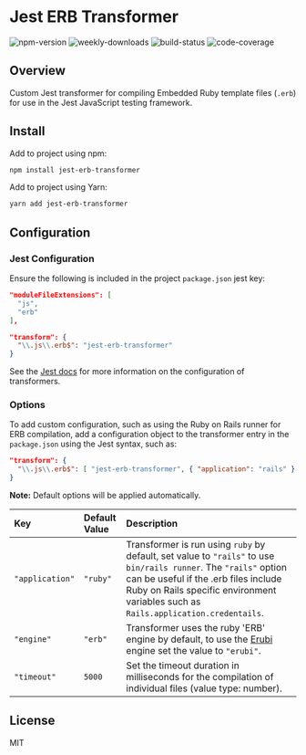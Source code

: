 # Jest ERB Transformer

![npm-version](https://img.shields.io/npm/v/jest-erb-transformer?color=blueviolet&style=flat-square) ![weekly-downloads](https://img.shields.io/npm/dw/jest-erb-transformer?style=flat-square) ![build-status](https://img.shields.io/travis/com/cpcwood/jest-erb-transformer?style=flat-square) ![code-coverage](https://img.shields.io/coveralls/github/cpcwood/jest-erb-transformer?style=flat-square)

## Overview 

Custom Jest transformer for compiling Embedded Ruby template files (```.erb```) for use in the Jest JavaScript testing framework.

## Install

Add to project using npm:

```sh
npm install jest-erb-transformer
```

Add to project using Yarn:

```sh
yarn add jest-erb-transformer
```

## Configuration

### Jest Configuration

Ensure the following is included in the project ```package.json``` jest key:

```json
"moduleFileExtensions": [
  "js",
  "erb"
],
```

```json
"transform": {
  "\\.js\\.erb$": "jest-erb-transformer"
}
```

See the [Jest docs](https://jestjs.io/docs/en/configuration#transform-objectstring-pathtotransformer--pathtotransformer-object) for more information on the configuration of transformers.

### Options

To add custom configuration, such as using the Ruby on Rails runner for ERB compilation, add a configuration object to the transformer entry in the ```package.json``` using the Jest syntax, such as:

```json
"transform": {
  "\\.js\\.erb$": [ "jest-erb-transformer", { "application": "rails" } ]
}
```

**Note:** Default options will be applied automatically.

| Key | Default Value | Description |
| :--- | :--- | :--- |
| ```"application"``` | ```"ruby"``` | Transformer is run using ```ruby``` by default, set value to ```"rails"``` to use ```bin/rails runner```. The ```"rails"``` option can be useful if the .erb files include Ruby on Rails specific environment variables such as ```Rails.application.credentails```. |
| ```"engine"``` | ```"erb"``` | Transformer uses the ruby 'ERB' engine by default, to use the [Erubi](https://github.com/jeremyevans/erubi) engine set the value to ```"erubi"```. |
| ```"timeout"``` | ```5000``` | Set the timeout duration in milliseconds for the compilation of individual files (value type: number). |

## License

MIT
